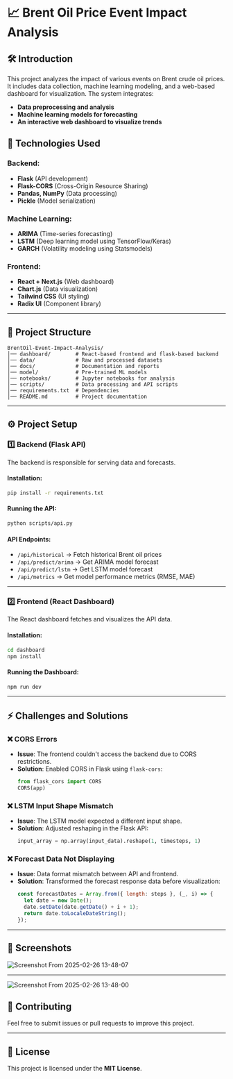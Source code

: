 
# 📈 Brent Oil Price Event Impact Analysis

## 🛠 Introduction
This project analyzes the impact of various events on Brent crude oil prices. It includes data collection, machine learning modeling, and a web-based dashboard for visualization. The system integrates:

- **Data preprocessing and analysis**
- **Machine learning models for forecasting**
- **An interactive web dashboard to visualize trends**

## 🚀 Technologies Used

### Backend:
- **Flask** (API development)
- **Flask-CORS** (Cross-Origin Resource Sharing)
- **Pandas, NumPy** (Data processing)
- **Pickle** (Model serialization)

### Machine Learning:
- **ARIMA** (Time-series forecasting)
- **LSTM** (Deep learning model using TensorFlow/Keras)
- **GARCH** (Volatility modeling using Statsmodels)

### Frontend:
- **React + Next.js** (Web dashboard)
- **Chart.js** (Data visualization)
- **Tailwind CSS** (UI styling)
- **Radix UI** (Component library)

---

## 📁 Project Structure

```
BrentOil-Event-Impact-Analysis/
│── dashboard/        # React-based frontend and flask-based backend
│── data/             # Raw and processed datasets
│── docs/             # Documentation and reports
│── model/            # Pre-trained ML models
│── notebooks/        # Jupyter notebooks for analysis
│── scripts/          # Data processing and API scripts
│── requirements.txt  # Dependencies
│── README.md         # Project documentation
```

---

## ⚙️ Project Setup

### 1️⃣ Backend (Flask API)
The backend is responsible for serving data and forecasts.

#### Installation:
```bash
pip install -r requirements.txt
```

#### Running the API:
```bash
python scripts/api.py
```

#### API Endpoints:
- `/api/historical` → Fetch historical Brent oil prices
- `/api/predict/arima` → Get ARIMA model forecast
- `/api/predict/lstm` → Get LSTM model forecast
- `/api/metrics` → Get model performance metrics (RMSE, MAE)

---

### 2️⃣ Frontend (React Dashboard)
The React dashboard fetches and visualizes the API data.

#### Installation:
```bash
cd dashboard
npm install
```

#### Running the Dashboard:
```bash
npm run dev
```

---

## ⚡ Challenges and Solutions

### ❌ CORS Errors
- **Issue**: The frontend couldn't access the backend due to CORS restrictions.
- **Solution**: Enabled CORS in Flask using `flask-cors`:
  ```python
  from flask_cors import CORS
  CORS(app)
  ```

### ❌ LSTM Input Shape Mismatch
- **Issue**: The LSTM model expected a different input shape.
- **Solution**: Adjusted reshaping in the Flask API:
  ```python
  input_array = np.array(input_data).reshape(1, timesteps, 1)
  ```

### ❌ Forecast Data Not Displaying
- **Issue**: Data format mismatch between API and frontend.
- **Solution**: Transformed the forecast response data before visualization:
  ```javascript
  const forecastDates = Array.from({ length: steps }, (_, i) => {
    let date = new Date();
    date.setDate(date.getDate() + i + 1);
    return date.toLocaleDateString();
  });
  ```

---

## 📸 Screenshots

![Screenshot From 2025-02-26 13-48-07](https://github.com/user-attachments/assets/12a295c4-f1b2-46f8-a2ea-397e8fd31c2d)

---
![Screenshot From 2025-02-26 13-48-00](https://github.com/user-attachments/assets/9dd4dd77-627a-4432-8f81-21db3b03280f)

## 🤝 Contributing
Feel free to submit issues or pull requests to improve this project.

---

## 📜 License
This project is licensed under the **MIT License**.

